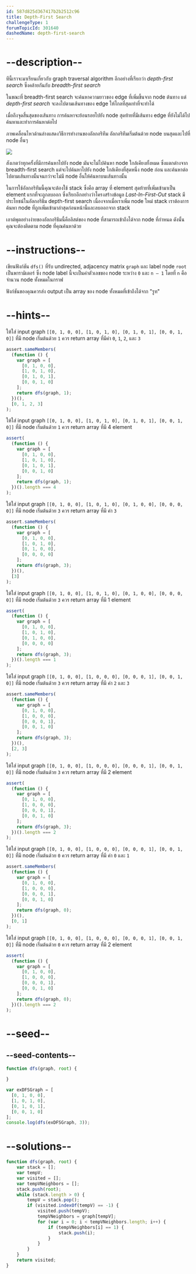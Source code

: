 ```yaml
---
id: 587d825d367417b2b2512c96
title: Depth-First Search
challengeType: 1
forumTopicId: 301640
dashedName: depth-first-search
---
```


# --description--

ทีนี้เราจะมาเรียนเกี่ยวกับ graph traversal algorithm อีกอย่างที่เรียกว่า <dfn>depth-first search</dfn> ซึ่งคล้ายกันกับ <dfn>breadth-first search</dfn>

ในขณะที่ breadth-first search จะค้นหาความยาวของ edge ที่เพิ่มขึ้นจาก node ต้นทาง แต่ <dfn>depth-first search</dfn> จะลงไปตามเส้นทางของ edge ให้ไกลที่สุดเท่าที่จะทำได้

เมื่อถึงจุดสิ้นสุดของเส้นทาง การค้นหาจะย้อนรอยไปยัง node สุดท้ายที่มีเส้นทาง edge ที่ยังไม่ได้ไปค้นหาและทำการค้นหาต่อไป

ภาพเคลื่อนไหวด้านล่างแสดงวิธีการทำงานของอัลกอริทึม อัลกอริทึมเริ่มต้นด้วย node บนสุดและไปที่ node อื่นๆ 

<img class='img-responsive' src='https://camo.githubusercontent.com/aaad9e39961daf34d967c616edeb50abf3bf1235/68747470733a2f2f75706c6f61642e77696b696d656469612e6f72672f77696b6970656469612f636f6d6d6f6e732f372f37662f44657074682d46697273742d5365617263682e676966'>

สังเกตว่าทุกครั้งที่มีการค้นหาไปยัง node   มันจะไม่ไปค้นหา node ใกล้เคียงทั้งหมด ซึ่งแตกต่างจาก breadth-first search แต่จะไปค้นหาไปยัง node ใกล้เคียงที่สุดหนึ่ง node ก่อน และค้นหาต่อไปตามเส้นทางนั้นจนกว่าจะไม่มี node อื่นให้ค้นหาบนเส้นทางนั้น

ในการใช้อัลกอริทึมนี้คุณจะต้องใช้ stack ซึ่งคือ array ที่ element สุดท้ายที่เพิ่มเข้ามาเป็น element แรกที่จะถูกลบออก ซึ่งเรียกอีกอย่างว่าโครงสร้างข้อมูล <dfn>Last-In-First-Out</dfn> stack มีประโยชน์ในอัลกอริธึม depth-first search เนื่องจากเมื่อเราเพิ่ม node ใหม่ stack เราต้องการค้นหา node ที่ถูกเพิ่มเข้ามาล่าสุดก่อนหน้านี้และลบออกจาก stack

เอาต์พุตอย่างง่ายของอัลกอริธึมนี้คือลิสต์ของ node ที่สามารถเข้าถึงได้จาก node ที่กำหนด ดังนั้นคุณจะต้องติดตาม node ที่คุณค้นหาด้วย

# --instructions--

เขียนฟังก์ชัน `dfs()` ที่รับ undirected, adjacency matrix `graph` และ label node  `root` เป็นพารามิเตอร์ ซึ่ง node label นี้จะเป็นค่าตัวเลขของ node ระหว่าง `0` และ `n – 1` โดยที่ `n` คือจำนวน node ทั้งหมดในกราฟ

ฟังก์ชันของคุณควรส่ง output เป็น array ของ node ทั้งหมดที่เข้าถึงได้จาก "รูท"

# --hints--

ให้ใส่ input graph `[[0, 1, 0, 0], [1, 0, 1, 0], [0, 1, 0, 1], [0, 0, 1, 0]]` ที่มี node เริ่มต้นด้วย `1` ควร return array ที่มีค่า `0`, `1`, `2`, และ `3`

```js
assert.sameMembers(
  (function () {
    var graph = [
      [0, 1, 0, 0],
      [1, 0, 1, 0],
      [0, 1, 0, 1],
      [0, 0, 1, 0]
    ];
    return dfs(graph, 1);
  })(),
  [0, 1, 2, 3]
);
```

ให้ใส่ input graph `[[0, 1, 0, 0], [1, 0, 1, 0], [0, 1, 0, 1], [0, 0, 1, 0]]` ที่มี node เริ่มต้นด้วย `1` ควร return array ที่มี 4 element

```js
assert(
  (function () {
    var graph = [
      [0, 1, 0, 0],
      [1, 0, 1, 0],
      [0, 1, 0, 1],
      [0, 0, 1, 0]
    ];
    return dfs(graph, 1);
  })().length === 4
);
```

ให้ใส่ input graph `[[0, 1, 0, 0], [1, 0, 1, 0], [0, 1, 0, 0], [0, 0, 0, 0]]` ที่มี node เริ่มต้นด้วย `3` ควร return array ที่มี ค่า `3`

```js
assert.sameMembers(
  (function () {
    var graph = [
      [0, 1, 0, 0],
      [1, 0, 1, 0],
      [0, 1, 0, 0],
      [0, 0, 0, 0]
    ];
    return dfs(graph, 3);
  })(),
  [3]
);
```

ให้ใส่ input graph `[[0, 1, 0, 0], [1, 0, 1, 0], [0, 1, 0, 0], [0, 0, 0, 0]]` ที่มี node เริ่มต้นด้วย `3` ควร return array ที่มี  1 element

```js
assert(
  (function () {
    var graph = [
      [0, 1, 0, 0],
      [1, 0, 1, 0],
      [0, 1, 0, 0],
      [0, 0, 0, 0]
    ];
    return dfs(graph, 3);
  })().length === 1
);
```

ให้ใส่ input graph `[[0, 1, 0, 0], [1, 0, 0, 0], [0, 0, 0, 1], [0, 0, 1, 0]]` ที่มี node เริ่มต้นด้วย `3` ควร return array ที่มี  ค่า `2` และ `3`

```js
assert.sameMembers(
  (function () {
    var graph = [
      [0, 1, 0, 0],
      [1, 0, 0, 0],
      [0, 0, 0, 1],
      [0, 0, 1, 0]
    ];
    return dfs(graph, 3);
  })(),
  [2, 3]
);
```

ให้ใส่ input graph `[[0, 1, 0, 0], [1, 0, 0, 0], [0, 0, 0, 1], [0, 0, 1, 0]]` ที่มี node เริ่มต้นด้วย `3` ควร return array ที่มี   2 element

```js
assert(
  (function () {
    var graph = [
      [0, 1, 0, 0],
      [1, 0, 0, 0],
      [0, 0, 0, 1],
      [0, 0, 1, 0]
    ];
    return dfs(graph, 3);
  })().length === 2
);
```

ให้ใส่ input graph `[[0, 1, 0, 0], [1, 0, 0, 0], [0, 0, 0, 1], [0, 0, 1, 0]]` ที่มี node เริ่มต้นด้วย `0` ควร return array ที่มี   ค่า `0` และ `1`

```js
assert.sameMembers(
  (function () {
    var graph = [
      [0, 1, 0, 0],
      [1, 0, 0, 0],
      [0, 0, 0, 1],
      [0, 0, 1, 0]
    ];
    return dfs(graph, 0);
  })(),
  [0, 1]
);
```

ให้ใส่ input graph `[[0, 1, 0, 0], [1, 0, 0, 0], [0, 0, 0, 1], [0, 0, 1, 0]]` ที่มี node เริ่มต้นด้วย `0` ควร return array ที่มี   2 element

```js
assert(
  (function () {
    var graph = [
      [0, 1, 0, 0],
      [1, 0, 0, 0],
      [0, 0, 0, 1],
      [0, 0, 1, 0]
    ];
    return dfs(graph, 0);
  })().length === 2
);
```

# --seed--

## --seed-contents--

```js
function dfs(graph, root) {

}

var exDFSGraph = [
  [0, 1, 0, 0],
  [1, 0, 1, 0],
  [0, 1, 0, 1],
  [0, 0, 1, 0]
];
console.log(dfs(exDFSGraph, 3));
```

# --solutions--

```js
function dfs(graph, root) {
    var stack = [];
    var tempV;
    var visited = [];
    var tempVNeighbors = [];
    stack.push(root);
    while (stack.length > 0) {
        tempV = stack.pop();
        if (visited.indexOf(tempV) == -1) {
            visited.push(tempV);
            tempVNeighbors = graph[tempV];
            for (var i = 0; i < tempVNeighbors.length; i++) {
                if (tempVNeighbors[i] == 1) {
                    stack.push(i);
                }
            }
        }
    }
    return visited;
}
```
